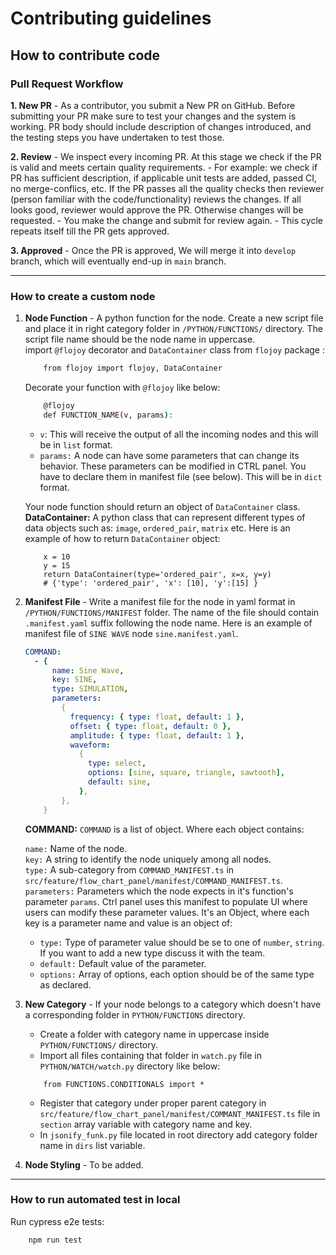 # Contributing guidelines

## How to contribute code
### Pull Request Workflow

**1. New PR** - As a contributor, you submit a New PR on GitHub. Before submitting your PR make sure to test your changes and the system is working. PR body should include description of changes introduced, and the testing steps you have undertaken to test those.

**2. Review** - We inspect
every incoming PR. At this stage we check if the PR is valid and meets certain quality
requirements. - For example: we check if PR has sufficient
description, if applicable unit tests are added, passed CI, no merge-conflics, etc. If the PR passes all the quality checks then reviewer (person familiar with the
code/functionality) reviews the changes. If all looks good, reviewer would approve the PR. Otherwise changes will be requested. - You make the change and
submit for review again. - This cycle repeats itself till the PR gets
approved.

**3. Approved** - Once the PR is approved, We will merge it into `develop` branch, which will eventually end-up in `main` branch.

---

### How to create a custom node
1.  **Node Function** - A python function for the node. Create a new script file and place it in right category folder in `/PYTHON/FUNCTIONS/`  directory. The script file name should be the node name in uppercase.  
    import `@flojoy` decorator and `DataContainer` class from `flojoy` package : 

    ```bash
        from flojoy import flojoy, DataContainer
    ```
    Decorate your function with `@flojoy` like below:
    ```bash
        @flojoy
        def FUNCTION_NAME(v, params):
    ```
    - `v`: This will receive the output of all the incoming nodes and this will be in `list` format.
    - `params:` A node can have some parameters that can change its behavior. These parameters can be modified in CTRL panel. You have to declare them in manifest file (see below). This will be in `dict` format.  

    Your node function should return an object of `DataContainer` class.   
    **DataContainer:**  A python class that can represent different types of data objects such as: `image`, `ordered_pair`, `matrix` etc. Here is an example of how to return `DataContainer` object:    
    ```code
        x = 10
        y = 15
        return DataContainer(type='ordered_pair', x=x, y=y)
        # {'type': 'ordered_pair', 'x': [10], 'y':[15] }
    ```
2.  **Manifest File** - Write a manifest file for the node in yaml format in `/PYTHON/FUNCTIONS/MANIFEST` folder. The name of the file should contain `.manifest.yaml` suffix following the node name. Here is an example of manifest file of `SINE WAVE` node `sine.manifest.yaml`.
    ```yaml
    COMMAND:
      - {
          name: Sine Wave,
          key: SINE,
          type: SIMULATION,
          parameters:
            {
              frequency: { type: float, default: 1 },
              offset: { type: float, default: 0 },
              amplitude: { type: float, default: 1 },
              waveform:
                {
                  type: select,
                  options: [sine, square, triangle, sawtooth],
                  default: sine,
                },
            },
        }
    ```
    **COMMAND:** `COMMAND` is a list of object. Where each object contains:

    `name:` Name of the node.  
    `key:` A string to identify the node uniquely among all nodes.   
    `type:` A sub-category from `COMMAND_MANIFEST.ts` in `src/feature/flow_chart_panel/manifest/COMMAND_MANIFEST.ts`.    
    `parameters:` Parameters which the node expects in it's function's parameter `params`. Ctrl panel uses this manifest to populate UI where users can modify these parameter values. It's an Object, where each key is a parameter name and value is an object of:
    - `type:` Type of parameter value should be se to one of `number`, `string`. If you want to add a new type discuss it with the team.
    - `default:` Default value of the parameter.    
    - `options:` Array of options, each option should be of the same type as declared.
    
 3. **New Category** - If your node belongs to a category which doesn't have a corresponding folder in `PYTHON/FUNCTIONS` directory. 
    - Create a folder with category name in uppercase inside `PYTHON/FUNCTIONS/` directory.
    - Import all files containing that folder in `watch.py` file in `PYTHON/WATCH/watch.py` directory like below:
    ```code
        from FUNCTIONS.CONDITIONALS import *
    ```
    - Register that category under proper parent category in `src/feature/flow_chart_panel/manifest/COMMANT_MANIFEST.ts` file in `section` array variable with category name and key.
    - In `jsonify_funk.py` file located in root directory add category folder name in `dirs` list variable.
 4. **Node Styling** - To be added. 
 ---
 
### How to run automated test in local

Run cypress e2e tests:
```bash
    npm run test
```


